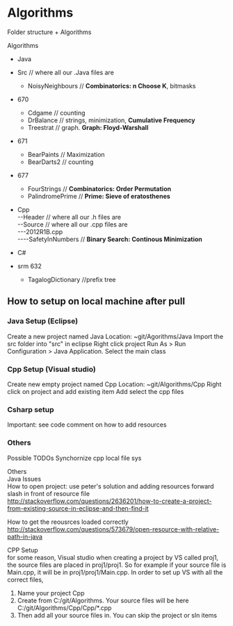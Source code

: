 # Algorithms

Folder structure + Algorithms

Algorithms  
* Java  
 * Src // where all our .Java files are  
   * NoisyNeighbours // **Combinatorics: n Choose K**, bitmasks    
 * 670  
   * Cdgame // counting  
    * DrBalance  // strings, minimization, __Cumulative Frequency__    
    * Treestrat  // graph. **Graph: Floyd-Warshall**    
 * 671  
   * BearPaints // Maximization  
    * BearDarts2  // counting  
 * 677  
   * FourStrings  // **Combinatorics: Order Permutation**  
    * PalindromePrime // **Prime: Sieve of eratosthenes**    
* Cpp  
--Header // where all our .h files are  
--Source // where all our .cpp files are  
---2012R1B.cpp  
----SafetyInNumbers // **Binary Search: Continous Minimization**   
  
* C# 
 * srm 632  
   * TagalogDictionary //prefix tree   

<h2>How to setup on local machine after pull</h2>  
  
<h3>Java Setup (Eclipse)</h3>  
Create a new project named Java  
Location: ~git/Agorithms/Java  
Import the src folder into "src" in eclipse  
Right click project Run As > Run Configuration > Java Application. Select the main class  
  
<h3>Cpp Setup (Visual studio)</h3>  
Create new empty project named Cpp  
Location: ~git/Algorithms/Cpp     
Right click on project and add existing item  
Add select the cpp files
  
<h3>Csharp setup</h3>  
Important: see code comment on how to add resources
  
  
<h3>Others</h3>
Possible TODOs  
Synchornize cpp local file sys  

Others  
Java Issues  
How to open project: use peter's solution and adding resources forward slash in front of resource file  
http://stackoverflow.com/questions/2636201/how-to-create-a-project-from-existing-source-in-eclipse-and-then-find-it  

How to get the reousrces loaded  correctly
http://stackoverflow.com/questions/573679/open-resource-with-relative-path-in-java  
  
CPP Setup  
for some reason, Visual studio when creating a project by VS called proj1, the source files are placed in proj1/proj1. So for example if your source file is Main.cpp, it will be in proj1/proj1/Main.cpp. In order to set up VS with all the correct files,   
1. Name your project Cpp  
2. Create from C:/git/Algorithms. Your source files will be here C:/git/Algorithms/Cpp/Cpp/*.cpp  
3. Then add all your source files in. You can skip the project or sln items  
  
  
